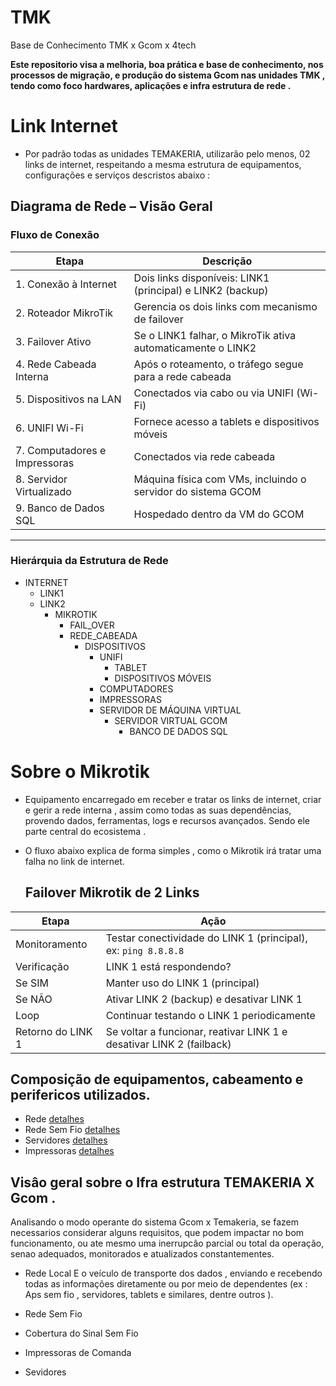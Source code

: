 # TMK
Base de Conhecimento TMK x Gcom x 4tech

  **Este repositorio visa a melhoria, boa prática e base de conhecimento, nos processos de migração, e produção do sistema Gcom nas unidades TMK , tendo como foco hardwares, aplicações e infra estrutura de rede .**

# Link Internet
- Por padrão todas as unidades TEMAKERIA, utilizarão pelo menos, 02 links de internet, respeitando a mesma estrutura de equipamentos, configurações e serviços descristos abaixo :

## Diagrama de Rede – Visão Geral

### Fluxo de Conexão

| Etapa                        | Descrição                                                                 |
|-----------------------------|---------------------------------------------------------------------------|
| 1. Conexão à Internet        | Dois links disponíveis: LINK1 (principal) e LINK2 (backup)                |
| 2. Roteador MikroTik         | Gerencia os dois links com mecanismo de failover                         |
| 3. Failover Ativo           | Se o LINK1 falhar, o MikroTik ativa automaticamente o LINK2              |
| 4. Rede Cabeada Interna      | Após o roteamento, o tráfego segue para a rede cabeada                   |
| 5. Dispositivos na LAN       | Conectados via cabo ou via UNIFI (Wi-Fi)                                 |
| 6. UNIFI Wi-Fi               | Fornece acesso a tablets e dispositivos móveis                           |
| 7. Computadores e Impressoras| Conectados via rede cabeada                                              |
| 8. Servidor Virtualizado     | Máquina física com VMs, incluindo o servidor do sistema GCOM             |
| 9. Banco de Dados SQL        | Hospedado dentro da VM do GCOM                                           |

---

### Hierárquia da Estrutura de Rede

- INTERNET  
  - LINK1  
  - LINK2  
    - MIKROTIK  
      - FAIL_OVER  
      - REDE_CABEADA  
        - DISPOSITIVOS  
          - UNIFI  
            - TABLET  
            - DISPOSITIVOS MÓVEIS  
          - COMPUTADORES  
          - IMPRESSORAS  
          - SERVIDOR DE MÁQUINA VIRTUAL  
            - SERVIDOR VIRTUAL GCOM  
              - BANCO DE DADOS SQL




# Sobre o Mikrotik
- Equipamento encarregado em receber e tratar os links de internet, criar e gerir a rede interna , assim como todas as suas dependências, provendo dados, ferramentas, logs e recursos avançados. Sendo ele parte central do ecosistema . 
 

 
 - O fluxo abaixo explica de forma simples , como o Mikrotik irá tratar uma falha no link de internet.
   ## Failover Mikrotik de 2 Links ##

| Etapa               | Ação                                                                 |
|---------------------|----------------------------------------------------------------------|
| Monitoramento       | Testar conectividade do LINK 1 (principal), ex: `ping 8.8.8.8`       |
| Verificação         | LINK 1 está respondendo?                                              |
| Se SIM              | Manter uso do LINK 1 (principal)                                     |
| Se NÃO              | Ativar LINK 2 (backup) e desativar LINK 1                            |
| Loop                | Continuar testando o LINK 1 periodicamente                           |
| Retorno do LINK 1   | Se voltar a funcionar, reativar LINK 1 e desativar LINK 2 (failback) |

## Composição de equipamentos, cabeamento e perifericos utilizados. 

- Rede [detalhes](Rede/Readme.md)
- Rede Sem Fio  [detalhes](Rede_sem_Fio/Readme.md)
- Servidores  [detalhes](Servidor/Readme.md)
- Impressoras  [detalhes](Impressoras/Readme.md)
               
## Visâo geral sobre o Ifra estrutura TEMAKERIA X Gcom .
 Analisando o modo operante do sistema Gcom x Temakeria, se fazem necessarios considerar alguns requisitos, que podem impactar no bom funcionamento, ou ate mesmo uma inerrupcão parcial ou total da operação, senao adequados, monitorados e atualizados constantementes.

- Rede Local
   E o veículo de transporte dos dados , enviando e recebendo todas as informações diretamente ou por meio de  dependentes  (ex : Aps sem fio , servidores, tablets e similares, dentre outros ).
- Rede Sem Fio
  

- Cobertura do Sinal Sem Fio 

- Impressoras de Comanda

- Sevidores
 
